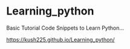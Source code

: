 # Learning_python
Basic Tutorial Code Snippets to Learn Python...

https://kush225.github.io/Learning_python/

